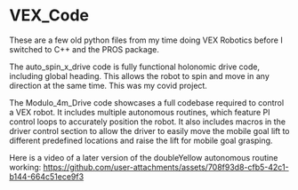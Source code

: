 # VEX_Code
These are a few old python files from my time doing VEX Robotics before I switched to C++ and the PROS package.

The auto_spin_x_drive code is fully functional holonomic drive code, including global heading. This allows the robot to spin and move in any direction at the same time. This was my covid project. 

The Modulo_4m_Drive code showcases a full codebase required to control a VEX robot. It includes multiple autonomous routines, which feature PI control loops to accurately position the robot. It also includes macros in the driver control section to allow the driver to easily move the mobile goal lift to different predefined locations and raise the lift for mobile goal grasping. 

Here is a video of a later version of the doubleYellow autonomous routine working:
https://github.com/user-attachments/assets/708f93d8-cfb5-42c1-b144-664c51ece9f3

